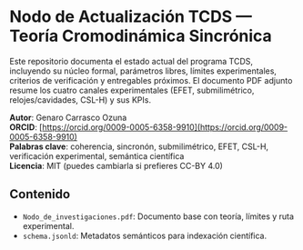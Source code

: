 # Nodo de Actualización TCDS — Teoría Cromodinámica Sincrónica

Este repositorio documenta el estado actual del programa TCDS, incluyendo su núcleo formal, parámetros libres, límites experimentales, criterios de verificación y entregables próximos. El documento PDF adjunto resume los cuatro canales experimentales (EFET, submilimétrico, relojes/cavidades, CSL-H) y sus KPIs.

**Autor**: Genaro Carrasco Ozuna  
**ORCID**: [https://orcid.org/0009-0005-6358-9910](https://orcid.org/0009-0005-6358-9910)  
**Palabras clave**: coherencia, sincronón, submilimétrico, EFET, CSL-H, verificación experimental, semántica científica  
**Licencia**: MIT (puedes cambiarla si prefieres CC-BY 4.0)

## Contenido

- `Nodo_de_investigaciones.pdf`: Documento base con teoría, límites y ruta experimental.
- `schema.jsonld`: Metadatos semánticos para indexación científica.
